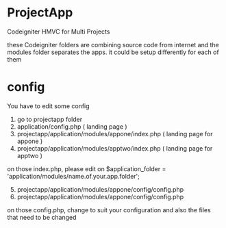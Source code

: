 # ProjectApp
Codeigniter HMVC for Multi Projects

these Codeigniter folders are combining source code from internet and
the modules folder separates the apps. it could be setup differently for each of them

# config
You have to edit some config

1. go to projectapp folder
2. application/config.php ( landing page )
3. projectapp/application/modules/appone/index.php ( landing page for appone )
4. projectapp/application/modules/apptwo/index.php ( landing page for apptwo )

on those index.php, please edit on $application_folder = 'application/modules/name.of.your.app.folder';

5. projectapp/application/modules/appone/config/config.php
6. projectapp/application/modules/appone/config/config.php

on those config.php, change to suit your configuration and also the files that need to be changed
